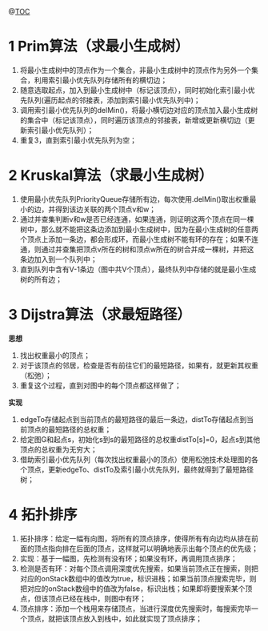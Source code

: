 ﻿@[TOC](目录)
# 1 Prim算法（求最小生成树）

 1. 将最小生成树中的顶点作为一个集合，非最小生成树中的顶点作为另外一个集合，利用索引最小优先队列存储所有的横切边；
 2. 随意选取起点，加入到最小生成树中（标记该顶点），同时初始化索引最小优先队列(遍历起点的邻接表，添加到索引最小优先队列中)；
 3. 调用索引最小优先队列的delMin()，将最小横切边对应的顶点加入最小生成树的集合中（标记该顶点），同时遍历该顶点的邻接表，新增或更新横切边（更新索引最小优先队列）；
 4. 重复3，直到索引最小优先队列为空；

# 2 Kruskal算法（求最小生成树）

1. 使用最小优先队列PriorityQueue存储所有边，每次使用.delMin()取出权重最小的边，并得到该边关联的两个顶点v和w；
2. 通过并查集判断v和w是否已经连通，如果连通，则证明这两个顶点在同一棵树中，那么就不能把这条边添加到最小生成树中，因为在最小生成树的任意两个顶点上添加一条边，都会形成环，而最小生成树不能有环的存在；如果不连通，则通过并查集把顶点v所在的树和顶点w所在的树合并成一棵树，并把这条边加入到一个队列中；
3. 直到队列中含有V-1条边（图中共V个顶点），最终队列中存储的就是最小生成树的所有边；


# 3 Dijstra算法（求最短路径）


**思想**

1. 找出权重最小的顶点；
2. 对于该顶点的邻居，检查是否有前往它们的最短路径，如果有，就更新其权重（松弛）；
3. 重复这个过程，直到对图中的每个顶点都这样做了；


**实现**

1. edgeTo存储起点到当前顶点的最短路径的最后一条边，distTo存储起点到当前顶点的最短路径的总权重；
2. 给定图G和起点s，初始化s到s的最短路径的总权重distTo[s]=0，起点s到其他顶点的总权重为无穷大；
3. 借助索引最小优先队列（每次找出权重最小的顶点）使用松弛技术处理图的各个顶点，更新edgeTo、distTo及索引最小优先队列，最终就得到了最短路径树；


# 4 拓扑排序

1. 拓扑排序：给定一幅有向图，将所有的顶点排序，使得所有有向边均从排在前面的顶点指向排在后面的顶点，这样就可以明确地表示出每个顶点的优先级；
2. 实现：基于一幅图，先检测有没有环；如果没有环，再调用顶点排序；
3. 检测是否有环：对每个顶点调用深度优先搜索，如果当前顶点正在搜索，则把对应的onStack数组中的值改为true，标识进栈；如果当前顶点搜索完毕，则把对应的onStack数组中的值改为false，标识出栈；如果即将要搜索某个顶点，但该顶点已经在栈中，则图中有环；
4. 顶点排序：添加一个栈用来存储顶点，当进行深度优先搜索时，每搜索完毕一个顶点，就把该顶点放入到栈中，如此就实现了顶点排序；

